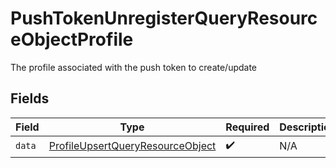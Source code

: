 # PushTokenUnregisterQueryResourceObjectProfile

The profile associated with the push token to create/update


## Fields

| Field                                                                                           | Type                                                                                            | Required                                                                                        | Description                                                                                     |
| ----------------------------------------------------------------------------------------------- | ----------------------------------------------------------------------------------------------- | ----------------------------------------------------------------------------------------------- | ----------------------------------------------------------------------------------------------- |
| `data`                                                                                          | [ProfileUpsertQueryResourceObject](../../models/components/ProfileUpsertQueryResourceObject.md) | :heavy_check_mark:                                                                              | N/A                                                                                             |